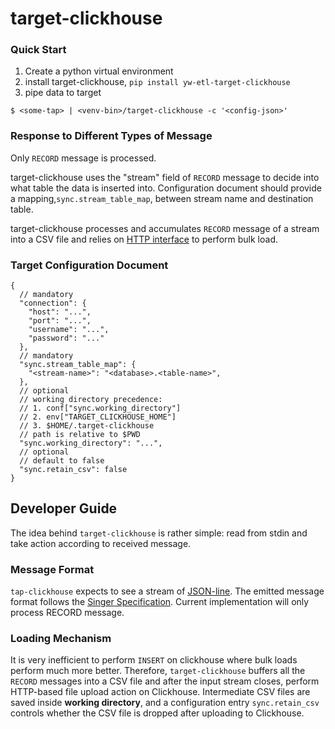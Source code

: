 # target-clickhouse

### Quick Start

1. Create a python virtual environment
2. install target-clickhouse, `pip install yw-etl-target-clickhouse`
3. pipe data to target

```shell
$ <some-tap> | <venv-bin>/target-clickhouse -c '<config-json>' 
```

### Response to Different Types of Message

Only `RECORD` message is processed.

target-clickhouse uses the "stream" field of `RECORD` message to decide into what table the data is inserted into.
Configuration document should provide a mapping,`sync.stream_table_map`, between stream name and destination table.

target-clickhouse processes and accumulates `RECORD` message of a stream into a CSV file
and relies
on [HTTP interface](https://stackoverflow.com/questions/52002023/how-to-insert-data-to-clickhouse-from-file-by-http-interface)
to perform bulk load.

### Target Configuration Document

```json5
{
  // mandatory
  "connection": {
    "host": "...",
    "port": "...",
    "username": "...",
    "password": "..."
  },
  // mandatory
  "sync.stream_table_map": {
    "<stream-name>": "<database>.<table-name>",
  },
  // optional
  // working directory precedence:
  // 1. conf["sync.working_directory"]
  // 2. env["TARGET_CLICKHOUSE_HOME"]
  // 3. $HOME/.target-clickhouse
  // path is relative to $PWD
  "sync.working_directory": "...",
  // optional
  // default to false
  "sync.retain_csv": false
}
```

## Developer Guide

The idea behind `target-clickhouse` is rather simple: read from stdin and take action according to received message.

### Message Format

`tap-clickhouse` expects to see a stream of [JSON-line](https://jsonlines.org/).
The emitted message format follows
the [Singer Specification](https://github.com/singer-io/getting-started/blob/master/docs/SPEC.md#output).
Current implementation will only process RECORD message.

### Loading Mechanism

It is very inefficient to perform `INSERT` on clickhouse where bulk loads perform much more better. Therefore, `target-clickhouse` buffers all the `RECORD` messages into a CSV file and after the input stream closes, perform HTTP-based file upload action on Clickhouse. Intermediate CSV files are saved inside **working directory**, and a configuration entry
`sync.retain_csv` controls whether the CSV file is dropped after uploading to Clickhouse.
